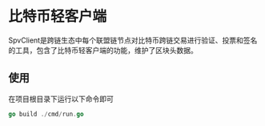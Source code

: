 # 比特币轻客户端

​	SpvClient是跨链生态中每个联盟链节点对比特币跨链交易进行验证、投票和签名的工具，包含了比特币轻客户端的功能，维护了区块头数据。

## 使用

在项目根目录下运行以下命令即可

```go
go build ./cmd/run.go
```

